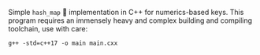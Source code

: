 Simple `hash_map` 🌱 implementation in C++ for numerics-based keys. This program requires an immensely heavy and complex building and compiling toolchain, use with care:

```
g++ -std=c++17 -o main main.cxx
```